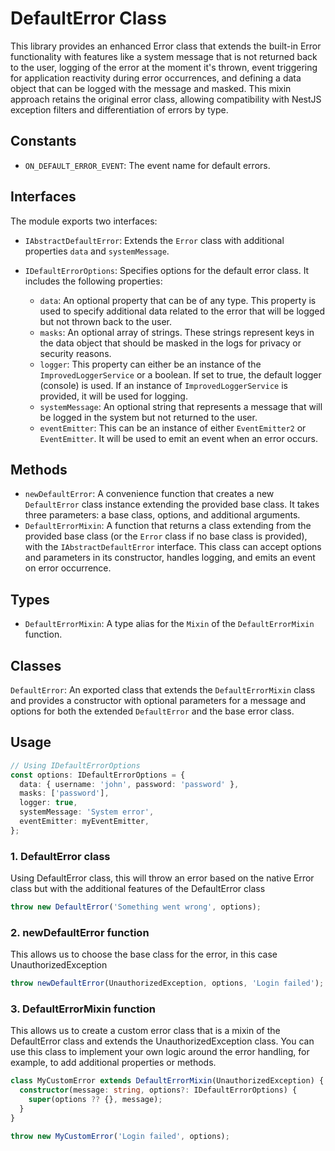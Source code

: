 # DefaultError Class

This library provides an enhanced Error class that extends the built-in Error functionality with features like a system message that is not returned back to the user,
logging of the error at the moment it's thrown, event triggering for application reactivity during error occurrences,
and defining a data object that can be logged with the message and masked.
This mixin approach retains the original error class, allowing compatibility with NestJS exception filters and differentiation of errors by type.

## Constants

- `ON_DEFAULT_ERROR_EVENT`: The event name for default errors.

## Interfaces

The module exports two interfaces:

- `IAbstractDefaultError`: Extends the `Error` class with additional properties `data` and `systemMessage`.

- `IDefaultErrorOptions`: Specifies options for the default error class. It includes the following properties:

  - `data`: An optional property that can be of any type. This property is used to specify additional data related to the error that will be logged but not thrown back to the user.
  - `masks`: An optional array of strings. These strings represent keys in the data object that should be masked in the logs for privacy or security reasons.
  - `logger`: This property can either be an instance of the `ImprovedLoggerService` or a boolean. If set to true, the default logger (console) is used. If an instance of `ImprovedLoggerService` is provided, it will be used for logging.
  - `systemMessage`: An optional string that represents a message that will be logged in the system but not returned to the user.
  - `eventEmitter`: This can be an instance of either `EventEmitter2` or `EventEmitter`. It will be used to emit an event when an error occurs.

## Methods

- `newDefaultError`: A convenience function that creates a new `DefaultError` class instance extending the provided base class. It takes three parameters: a base class, options, and additional arguments.
- `DefaultErrorMixin`: A function that returns a class extending from the provided base class (or the `Error` class if no base class is provided), with the `IAbstractDefaultError` interface. This class can accept options and parameters in its constructor, handles logging, and emits an event on error occurrence.

## Types
- `DefaultErrorMixin`: A type alias for the `Mixin` of the `DefaultErrorMixin` function.

## Classes

`DefaultError`: An exported class that extends the `DefaultErrorMixin` class and provides a constructor with optional parameters for a message and options for both the extended `DefaultError` and the base error class.

## Usage

```typescript
// Using IDefaultErrorOptions
const options: IDefaultErrorOptions = {
  data: { username: 'john', password: 'password' },
  masks: ['password'],
  logger: true,
  systemMessage: 'System error',
  eventEmitter: myEventEmitter,
};
```

### 1. DefaultError class

Using DefaultError class, this will throw an error based on the native Error class
but with the additional features of the DefaultError class

```typescript
throw new DefaultError('Something went wrong', options);
```

### 2. newDefaultError function

This allows us to choose the base class for the error, in this case UnauthorizedException

```typescript
throw newDefaultError(UnauthorizedException, options, 'Login failed');
```

### 3. DefaultErrorMixin function

This allows us to create a custom error class that is a mixin of the DefaultError class
and extends the UnauthorizedException class. You can use this class to implement your own logic
around the error handling, for example, to add additional properties or methods.

```typescript
class MyCustomError extends DefaultErrorMixin(UnauthorizedException) {
  constructor(message: string, options?: IDefaultErrorOptions) {
    super(options ?? {}, message);
  }
}

throw new MyCustomError('Login failed', options);
```
